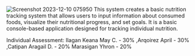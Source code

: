 ![Screenshot 2023-12-10 075950](https://github.com/KeanaMay/Package/assets/153400825/5ba6ae33-159e-41b5-a69b-0e7e75dc88ac)
 This system creates a basic nutrition tracking system that allows users to input information about consumed foods, visualize their nutritional progress, and set goals. It is a basic console-based application designed for tracking individual nutrition.
 
 Individual Assessment:
 Ilagan Keana May C. - 30%
 ,Arqoirez April - 30%
 ,Catipan Aragail D. - 20%
 Marasigan Yhron - 20%
